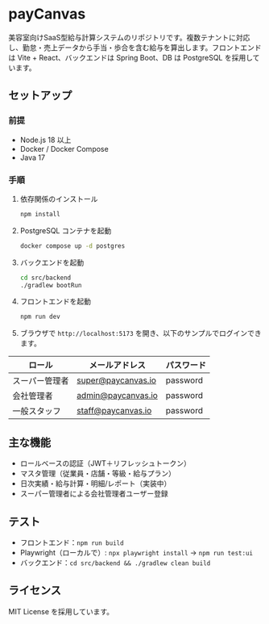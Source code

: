 # payCanvas

美容室向けSaaS型給与計算システムのリポジトリです。複数テナントに対応し、勤怠・売上データから手当・歩合を含む給与を算出します。フロントエンドは Vite + React、バックエンドは Spring Boot、DB は PostgreSQL を採用しています。

## セットアップ

### 前提
- Node.js 18 以上
- Docker / Docker Compose
- Java 17

### 手順
1. 依存関係のインストール
   ```bash
   npm install
   ```
2. PostgreSQL コンテナを起動
   ```bash
   docker compose up -d postgres
   ```
3. バックエンドを起動
   ```bash
   cd src/backend
   ./gradlew bootRun
   ```
4. フロントエンドを起動
   ```bash
   npm run dev
   ```
5. ブラウザで `http://localhost:5173` を開き、以下のサンプルでログインできます。

| ロール           | メールアドレス           | パスワード |
|------------------|--------------------------|------------|
| スーパー管理者   | super@paycanvas.io       | password   |
| 会社管理者       | admin@paycanvas.io       | password   |
| 一般スタッフ     | staff@paycanvas.io       | password   |

## 主な機能
- ロールベースの認証（JWT＋リフレッシュトークン）
- マスタ管理（従業員・店舗・等級・給与プラン）
- 日次実績・給与計算・明細/レポート（実装中）
- スーパー管理者による会社管理者ユーザー登録

## テスト
- フロントエンド：`npm run build`
- Playwright（ローカルで）: `npx playwright install` → `npm run test:ui`
- バックエンド：`cd src/backend && ./gradlew clean build`

## ライセンス
MIT License を採用しています。
